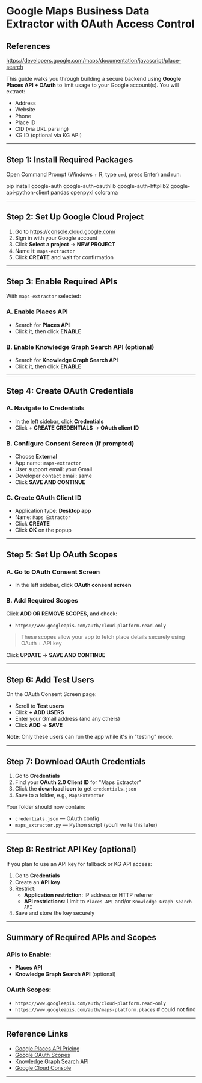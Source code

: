 # Google Maps Business Data Extractor with OAuth Access Control

## References

https://developers.google.com/maps/documentation/javascript/place-search

This guide walks you through building a secure backend using **Google Places API + OAuth** to limit usage to your Google account(s). You will extract:
- Address
- Website
- Phone
- Place ID
- CID (via URL parsing)
- KG ID (optional via KG API)

---

## Step 1: Install Required Packages

Open Command Prompt (Windows + R, type `cmd`, press Enter) and run:

pip install google-auth google-auth-oauthlib google-auth-httplib2 google-api-python-client pandas openpyxl colorama

---

## Step 2: Set Up Google Cloud Project

1. Go to https://console.cloud.google.com/
2. Sign in with your Google account
3. Click **Select a project** → **NEW PROJECT**
4. Name it: `maps-extractor`
5. Click **CREATE** and wait for confirmation

---

## Step 3: Enable Required APIs

With `maps-extractor` selected:

### A. Enable Places API
- Search for **Places API**
- Click it, then click **ENABLE**

### B. Enable Knowledge Graph Search API (optional)
- Search for **Knowledge Graph Search API**
- Click it, then click **ENABLE**

---

## Step 4: Create OAuth Credentials

### A. Navigate to Credentials
- In the left sidebar, click **Credentials**
- Click **+ CREATE CREDENTIALS** → **OAuth client ID**

### B. Configure Consent Screen (if prompted)
- Choose **External**
- App name: `maps-extractor`
- User support email: your Gmail
- Developer contact email: same
- Click **SAVE AND CONTINUE**

### C. Create OAuth Client ID
- Application type: **Desktop app**
- Name: `Maps Extractor`
- Click **CREATE**
- Click **OK** on the popup

---

## Step 5: Set Up OAuth Scopes

### A. Go to OAuth Consent Screen
- In the left sidebar, click **OAuth consent screen**

### B. Add Required Scopes
Click **ADD OR REMOVE SCOPES**, and check:

- `https://www.googleapis.com/auth/cloud-platform.read-only`  

> These scopes allow your app to fetch place details securely using OAuth + API key

Click **UPDATE** → **SAVE AND CONTINUE**

---

## Step 6: Add Test Users

On the OAuth Consent Screen page:

- Scroll to **Test users**
- Click **+ ADD USERS**
- Enter your Gmail address (and any others)
- Click **ADD** → **SAVE**

**Note**: Only these users can run the app while it's in "testing" mode.

---

## Step 7: Download OAuth Credentials

1. Go to **Credentials**
2. Find your **OAuth 2.0 Client ID** for "Maps Extractor"
3. Click the **download icon** to get `credentials.json`
4. Save to a folder, e.g., `MapsExtractor`

Your folder should now contain:

- `credentials.json` — OAuth config
- `maps_extractor.py` — Python script (you’ll write this later)

---

## Step 8: Restrict API Key (optional)

If you plan to use an API key for fallback or KG API access:

1. Go to **Credentials**
2. Create an **API key**
3. Restrict:
   - **Application restriction**: IP address or HTTP referrer
   - **API restrictions**: Limit to `Places API` and/or `Knowledge Graph Search API`
4. Save and store the key securely

---

## Summary of Required APIs and Scopes

### APIs to Enable:
- **Places API**
- **Knowledge Graph Search API** (optional)

### OAuth Scopes:
- `https://www.googleapis.com/auth/cloud-platform.read-only`
- `https://www.googleapis.com/auth/maps-platform.places` # could not find

---

## Reference Links

- [Google Places API Pricing](https://developers.google.com/maps/billing-and-pricing/pricing)
- [Google OAuth Scopes](https://developers.google.com/identity/protocols/oauth2/scopes)
- [Knowledge Graph Search API](https://developers.google.com/knowledge-graph/)
- [Google Cloud Console](https://console.cloud.google.com/)

---